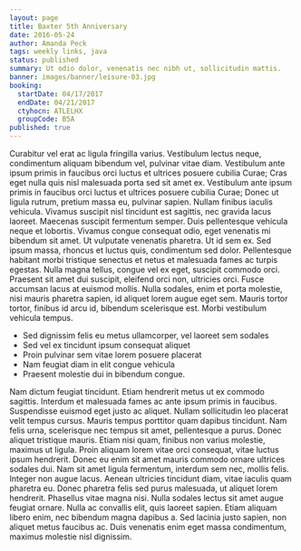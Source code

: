 ```yaml
---
layout: page
title: Baxter 5th Anniversary
date: 2016-05-24
author: Amanda Peck
tags: weekly links, java
status: published
summary: Ut odio dolor, venenatis nec nibh ut, sollicitudin mattis.
banner: images/banner/leisure-03.jpg
booking:
  startDate: 04/17/2017
  endDate: 04/21/2017
  ctyhocn: ATLELHX
  groupCode: B5A
published: true
---
```

Curabitur vel erat ac ligula fringilla varius. Vestibulum lectus neque, condimentum aliquam bibendum vel, pulvinar vitae diam. Vestibulum ante ipsum primis in faucibus orci luctus et ultrices posuere cubilia Curae; Cras eget nulla quis nisl malesuada porta sed sit amet ex. Vestibulum ante ipsum primis in faucibus orci luctus et ultrices posuere cubilia Curae; Donec ut ligula rutrum, pretium massa eu, pulvinar sapien. Nullam finibus iaculis vehicula. Vivamus suscipit nisl tincidunt est sagittis, nec gravida lacus laoreet. Maecenas suscipit fermentum semper. Duis pellentesque vehicula neque et lobortis. Vivamus congue consequat odio, eget venenatis mi bibendum sit amet. Ut vulputate venenatis pharetra. Ut id sem ex. Sed ipsum massa, rhoncus et luctus quis, condimentum sed dolor.
Pellentesque habitant morbi tristique senectus et netus et malesuada fames ac turpis egestas. Nulla magna tellus, congue vel ex eget, suscipit commodo orci. Praesent sit amet dui suscipit, eleifend orci non, ultricies orci. Fusce accumsan lacus at euismod mollis. Nulla sodales, enim et porta molestie, nisi mauris pharetra sapien, id aliquet lorem augue eget sem. Mauris tortor tortor, finibus id arcu id, bibendum scelerisque est. Morbi vestibulum vehicula tempus.

* Sed dignissim felis eu metus ullamcorper, vel laoreet sem sodales
* Sed vel ex tincidunt ipsum consequat aliquet
* Proin pulvinar sem vitae lorem posuere placerat
* Nam feugiat diam in elit congue vehicula
* Praesent molestie dui in bibendum congue.

Nam dictum feugiat tincidunt. Etiam hendrerit metus ut ex commodo sagittis. Interdum et malesuada fames ac ante ipsum primis in faucibus. Suspendisse euismod eget justo ac aliquet. Nullam sollicitudin leo placerat velit tempus cursus. Mauris tempus porttitor quam dapibus tincidunt. Nam felis urna, scelerisque nec tempus sit amet, pellentesque a purus. Donec aliquet tristique mauris. Etiam nisi quam, finibus non varius molestie, maximus ut ligula. Proin aliquam lorem vitae orci consequat, vitae luctus ipsum hendrerit. Donec eu enim sit amet mauris commodo ornare ultrices sodales dui.
Nam sit amet ligula fermentum, interdum sem nec, mollis felis. Integer non augue lacus. Aenean ultricies tincidunt diam, vitae iaculis quam pharetra eu. Donec pharetra felis sed purus malesuada, ut aliquet lorem hendrerit. Phasellus vitae magna nisi. Nulla sodales lectus sit amet augue feugiat ornare. Nulla ac convallis elit, quis laoreet sapien. Etiam aliquam libero enim, nec bibendum magna dapibus a. Sed lacinia justo sapien, non aliquet metus faucibus ac. Duis venenatis enim eget massa condimentum, maximus molestie nisl dignissim.
